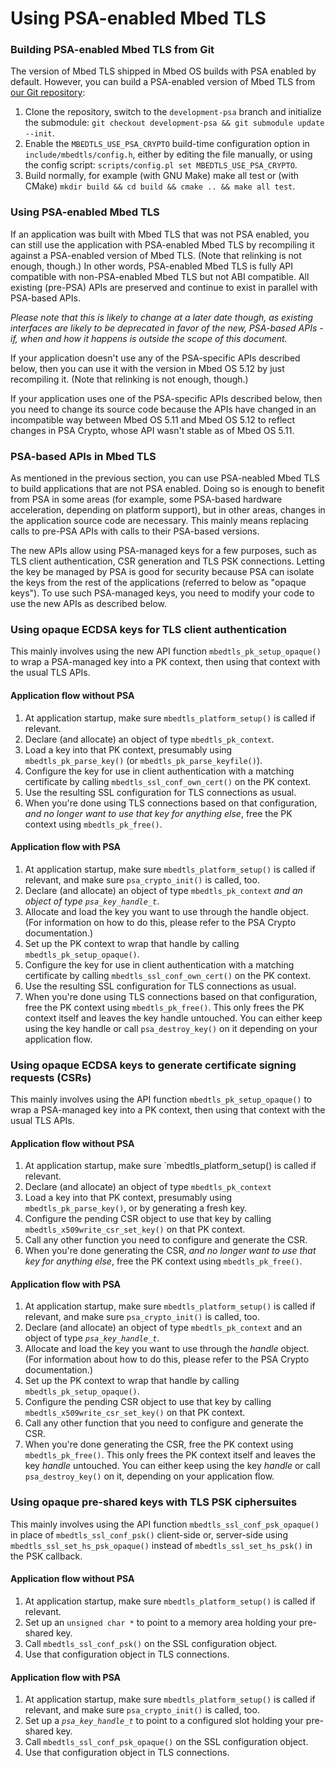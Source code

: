 # Using PSA-enabled Mbed TLS

### Building PSA-enabled Mbed TLS from Git

The version of Mbed TLS shipped in Mbed OS builds with PSA enabled by default. However, you can build a PSA-enabled version of Mbed TLS from [our Git repository](https://github.com/ARMmbed/mbedtls):

1. Clone the repository, switch to the `development-psa` branch and initialize the submodule: `git checkout development-psa && git submodule update --init`.
1. Enable the `MBEDTLS_USE_PSA_CRYPTO` build-time configuration option in `include/mbedtls/config.h`, either by editing the file manually, or using the config script: `scripts/config.pl set MBEDTLS_USE_PSA_CRYPTO`.
1. Build normally, for example (with GNU Make) make all test or (with CMake) `mkdir build && cd build && cmake .. && make all test`.

### Using PSA-enabled Mbed TLS

If an application was built with Mbed TLS that was not PSA enabled, you can still use the application with PSA-enabled Mbed TLS by recompiling it against a PSA-enabled version of Mbed TLS. (Note that relinking is not enough, though.) In other words, PSA-enabled Mbed TLS is fully API compatible with non-PSA-enabled Mbed TLS but not ABI compatible. All existing (pre-PSA) APIs are preserved and continue to exist in parallel with PSA-based APIs.

_Please note that this is likely to change at a later date though, as existing interfaces are likely to be deprecated in favor of the new, PSA-based APIs - if, when and how it happens is outside the scope of this document._

If your application doesn't use any of the PSA-specific APIs described below, then you can use it with the version in Mbed OS 5.12 by just recompiling it. (Note that relinking is not enough, though.)

If your application uses one of the PSA-specific APIs described below, then you need to change its source code because the APIs have changed in an incompatible way between Mbed OS 5.11 and Mbed OS 5.12 to reflect changes in PSA Crypto, whose API wasn't stable as of Mbed OS 5.11.

### PSA-based APIs in Mbed TLS

As mentioned in the previous section, you can use PSA-neabled Mbed TLS to build applications that are not PSA enabled. Doing so is enough to benefit from PSA in some areas (for example, some PSA-based hardware acceleration, depending on platform support), but in other areas, changes in the application source code are necessary. This mainly means replacing calls to pre-PSA APIs with calls to their PSA-based versions.

The new APIs allow using PSA-managed keys for a few purposes, such as TLS client authentication, CSR generation and TLS PSK connections. Letting the key be managed by PSA is good for security because PSA can isolate the keys from the rest of the applications (referred to below as "opaque keys"). To use such PSA-managed keys, you need to modify your code to use the new APIs as described below.

### Using opaque ECDSA keys for TLS client authentication

This mainly involves using the new API function `mbedtls_pk_setup_opaque()` to wrap a PSA-managed key into a PK context, then using that context with the usual TLS APIs.

#### Application flow without PSA

1. At application startup, make sure `mbedtls_platform_setup()` is called if relevant.
1. Declare (and allocate) an object of type `mbedtls_pk_context`.
1. Load a key into that PK context, presumably using `mbedtls_pk_parse_key()` (or `mbedtls_pk_parse_keyfile()`).
1. Configure the key for use in client authentication with a matching certificate by calling `mbedtls_ssl_conf_own_cert()` on the PK context.
1. Use the resulting SSL configuration for TLS connections as usual.
1. When you're done using TLS connections based on that configuration, _and no longer want to use that key for anything else_, free the PK context using `mbedtls_pk_free()`.

#### Application flow with PSA

1. At application startup, make sure `mbedtls_platform_setup()` is called if relevant, and make sure `psa_crypto_init()` is called, too.
1. Declare (and allocate) an object of type `mbedtls_pk_context` *and an object of type `psa_key_handle_t`*.
1. Allocate and load the key you want to use through the handle object. (For information on how to do this, please refer to the PSA Crypto documentation.)
1. Set up the PK context to wrap that handle by calling `mbedtls_pk_setup_opaque()`.
1. Configure the key for use in client authentication with a matching certificate by calling `mbedtls_ssl_conf_own_cert()` on the PK context.
1. Use the resulting SSL configuration for TLS connections as usual.
1. When you're done using TLS connections based on that configuration, free the PK context using `mbedtls_pk_free()`. This only frees the PK context itself and leaves the key handle untouched. You can either keep using the key handle or call `psa_destroy_key()` on it depending on your application flow.

### Using opaque ECDSA keys to generate certificate signing requests (CSRs)

This mainly involves using the API function `mbedtls_pk_setup_opaque()` to wrap a PSA-managed key into a PK context, then using that context with the usual TLS APIs.

#### Application flow without PSA

1. At application startup, make sure `mbedtls_platform_setup() is called if relevant.
1. Declare (and allocate) an object of type `mbedtls_pk_context`
1. Load a key into that PK context, presumably using `mbedtls_pk_parse_key()`, or by generating a fresh key.
1. Configure the pending CSR object to use that key by calling `mbedtls_x509write_csr_set_key()` on that PK context.
1. Call any other function you need to configure and generate the CSR.
1. When you're done generating the CSR, _and no longer want to use that key for anything else_, free the PK context using `mbedtls_pk_free()`.

#### Application flow with PSA

1. At application startup, make sure `mbedtls_platform_setup()` is called if relevant, and make sure `psa_crypto_init()` is called, too.
1. Declare (and allocate) an object of type `mbedtls_pk_context` and an object of type *`psa_key_handle_t`*.
1. Allocate and load the key you want to use through the *handle* object. (For information about how to do this, please refer to the PSA Crypto documentation.)
1. Set up the PK context to wrap that handle by calling `mbedtls_pk_setup_opaque()`.
1. Configure the pending CSR object to use that key by calling `mbedtls_x509write_csr_set_key()` on that PK context.
1. Call any other function that you need to configure and generate the CSR.
1. When you're done generating the CSR, free the PK context using `mbedtls_pk_free()`. This only frees the PK context itself and leaves the key *handle* untouched. You can either keep using the key *handle* or call `psa_destroy_key()` on it, depending on your application flow.

### Using opaque pre-shared keys with TLS PSK ciphersuites

This mainly involves using the API function `mbedtls_ssl_conf_psk_opaque()` in place of `mbedtls_ssl_conf_psk()` client-side or, server-side using `mbedtls_ssl_set_hs_psk_opaque()` instead of `mbedtls_ssl_set_hs_psk()` in the PSK callback.

#### Application flow without PSA

1. At application startup, make sure `mbedtls_platform_setup()` is called if relevant.
1. Set up an `unsigned char *` to point to a memory area holding your pre-shared key.
1. Call `mbedtls_ssl_conf_psk()` on the SSL configuration object.
1. Use that configuration object in TLS connections.

#### Application flow with PSA

1. At application startup, make sure `mbedtls_platform_setup()` is called if relevant, and make sure `psa_crypto_init()` is called, too.
1. Set up a *`psa_key_handle_t`* to point to a configured slot holding your pre-shared key.
1. Call `mbedtls_ssl_conf_psk_opaque()` on the SSL configuration object.
1. Use that configuration object in TLS connections.
